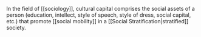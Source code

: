 In the field of [[sociology]], cultural capital comprises the social assets of a person (education, intellect, style of speech, style of dress, social capital, etc.) that promote [[social mobility]] in a [[Social Stratification|stratified]] society.